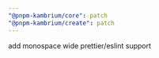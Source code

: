 ```yaml
---
"@pnpm-kambrium/core": patch
"@pnpm-kambrium/create": patch
---
```


add monospace wide prettier/eslint support
